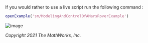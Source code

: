 If you would rather to use a live script run the following command :
```matlab
openExample('sm/ModelingAndControlOfAMarsRoverExample')
```
![image](https://user-images.githubusercontent.com/90856064/229385152-a734d8f8-42cd-40ff-bb09-035f5d593c16.png)



 _Copyright 2021 The MathWorks, Inc._

